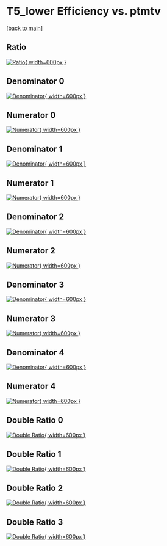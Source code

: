 # T5_lower Efficiency vs. ptmtv

[[back to main](./)]



## Ratio

[![Ratio](../mtv/var/T5_lower_vtr_11_0_eff_ptmtv.png){ width=600px }](../mtv/var/T5_lower_vtr_11_0_eff_ptmtv.pdf)

## Denominator 0

[![Denominator](../mtv/den/T5_lower_vtr_11_0_eff_ptmtv_den0.png){ width=600px }](../mtv/den/T5_lower_vtr_11_0_eff_ptmtv_den0.pdf)

## Numerator 0

[![Numerator](../mtv/num/T5_lower_vtr_11_0_eff_ptmtv_num0.png){ width=600px }](../mtv/num/T5_lower_vtr_11_0_eff_ptmtv_num0.pdf)

## Denominator 1

[![Denominator](../mtv/den/T5_lower_vtr_11_0_eff_ptmtv_den1.png){ width=600px }](../mtv/den/T5_lower_vtr_11_0_eff_ptmtv_den1.pdf)

## Numerator 1

[![Numerator](../mtv/num/T5_lower_vtr_11_0_eff_ptmtv_num1.png){ width=600px }](../mtv/num/T5_lower_vtr_11_0_eff_ptmtv_num1.pdf)

## Denominator 2

[![Denominator](../mtv/den/T5_lower_vtr_11_0_eff_ptmtv_den2.png){ width=600px }](../mtv/den/T5_lower_vtr_11_0_eff_ptmtv_den2.pdf)

## Numerator 2

[![Numerator](../mtv/num/T5_lower_vtr_11_0_eff_ptmtv_num2.png){ width=600px }](../mtv/num/T5_lower_vtr_11_0_eff_ptmtv_num2.pdf)

## Denominator 3

[![Denominator](../mtv/den/T5_lower_vtr_11_0_eff_ptmtv_den3.png){ width=600px }](../mtv/den/T5_lower_vtr_11_0_eff_ptmtv_den3.pdf)

## Numerator 3

[![Numerator](../mtv/num/T5_lower_vtr_11_0_eff_ptmtv_num3.png){ width=600px }](../mtv/num/T5_lower_vtr_11_0_eff_ptmtv_num3.pdf)

## Denominator 4

[![Denominator](../mtv/den/T5_lower_vtr_11_0_eff_ptmtv_den4.png){ width=600px }](../mtv/den/T5_lower_vtr_11_0_eff_ptmtv_den4.pdf)

## Numerator 4

[![Numerator](../mtv/num/T5_lower_vtr_11_0_eff_ptmtv_num4.png){ width=600px }](../mtv/num/T5_lower_vtr_11_0_eff_ptmtv_num4.pdf)

## Double Ratio 0

[![Double Ratio](../mtv/ratio/T5_lower_vtr_11_0_eff_ptmtv_ratio0.png){ width=600px }](../mtv/ratio/T5_lower_vtr_11_0_eff_ptmtv_ratio0.pdf)

## Double Ratio 1

[![Double Ratio](../mtv/ratio/T5_lower_vtr_11_0_eff_ptmtv_ratio1.png){ width=600px }](../mtv/ratio/T5_lower_vtr_11_0_eff_ptmtv_ratio1.pdf)

## Double Ratio 2

[![Double Ratio](../mtv/ratio/T5_lower_vtr_11_0_eff_ptmtv_ratio2.png){ width=600px }](../mtv/ratio/T5_lower_vtr_11_0_eff_ptmtv_ratio2.pdf)

## Double Ratio 3

[![Double Ratio](../mtv/ratio/T5_lower_vtr_11_0_eff_ptmtv_ratio3.png){ width=600px }](../mtv/ratio/T5_lower_vtr_11_0_eff_ptmtv_ratio3.pdf)

